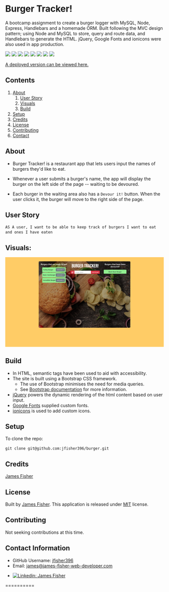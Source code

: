 # Burger Tracker!

A bootcamp assignment to create a burger logger with MySQL, Node, Express, Handlebars and a homemade ORM. Built following the MVC design pattern; using Node and MySQL to store, query and route data, and Handlebars to generate the HTML.  jQuery, Google Fonts and ionicons were also used in app production.

<p>
    <img src="https://img.shields.io/badge/-HTML-yellow" />
    <img src="https://img.shields.io/badge/-CSS-lightgrey" />
    <img src="https://img.shields.io/badge/-JavaScript-blue" />
    <img src="https://img.shields.io/badge/-jQuery-red" />
    <img src="https://img.shields.io/badge/-Handlebars-yellowgreen" />
    <img src="https://img.shields.io/badge/-Express-blueviolet" />
    <img src="https://img.shields.io/badge/mySQL-orange"  />
    <img src="https://img.shields.io/badge/-node.js-green" />
</p>
 

[A deployed version can be viewed here.](https://stark-badlands-92104.herokuapp.com/)

## Contents

1. [About](#about)
    1. [User Story](#user%20story)
    2. [Visuals](#visuals)
    3. [Build](#build)
2. [Setup](#setup)
3. [Credits](#credits)
4. [License](#license)
5. [Contributing](#contributing)
6. [Contact](#contact-information)

## About

* Burger Tracker! is a restaurant app that lets users input the names of burgers they'd like to eat.

* Whenever a user submits a burger's name, the app will display the burger on the left side of the page -- waiting to be devoured.

* Each burger in the waiting area also has a `Devour it!` button. When the user clicks it, the burger will move to the right side of the page.

## User Story

    AS A user, I want to be able to keep track of burgers I want to eat and ones I have eaten
    


## Visuals:


![Screenshot of page](/media/burger-tracker.png)


## Build

* In HTML, semantic tags have been used to aid with accessibility.
* The site is built using a Bootstrap CSS framework.
   * The use of Bootstrap minimises the need for media queries. 
   * See [Bootstrap documentation](https://getbootstrap.com/docs/4.6/getting-started/introduction/) for more information.
* [jQuery](https://api.jquery.com/) powers the dynamic rendering of the html content based on user input.
* [Google Fonts](https://fonts.google.com/) supplied custom fonts.
* [ionicons](https://ionicons.com/) is used to add custom icons.

## Setup

To clone the repo:
```
git clone git@github.com:jfisher396/burger.git
``` 

## Credits

[James Fisher](https://github.com/jfisher396)

## License

Built by [James Fisher](https://james-fisher-web-developer.herokuapp.com/).
This application is released under [MIT](assets/LICENSE.txt) license.

## Contributing

Not seeking contributions at this time.

## Contact Information

  * GitHub Username: [jfisher396](https://github.com/jfisher396)
  * Email: james@james-fisher-web-developer.com
  * <p>
    <a href="https://www.linkedin.com/in/jamesfisher-webdev/"><img alt="Linkedin: James Fisher" src="https://img.shields.io/badge/LinkedIn-0077B5?style=for-the-badge&logo=linkedin&logoColor=white" target="_blank" /></a>
    </p>


==========

